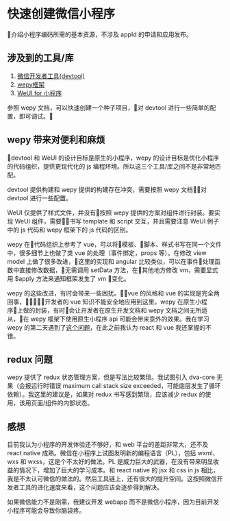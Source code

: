 # 快速创建微信小程序

介绍小程序编码所需的基本资源，不涉及 appId 的申请和应用发布。

## 涉及到的工具/库

1. [微信开发者工具(devtool)](https://mp.weixin.qq.com/debug/wxadoc/dev/devtools/devtools.html)
2. [wepy框架](https://github.com/Tencent/wepy)
3. [WeUI for 小程序](https://github.com/Tencent/weui-wxss/)

参照 wepy 文档，可以快速创建一个种子项目，对 devtool 进行一些简单的配置，即可调试。

## wepy 带来对便利和麻烦

devtool 和 WeUI 的设计目标是原生的小程序，wepy 的设计目标是优化小程序的代码组织，提供更现代化的 js 编程环境。所以这三个工具/库之间不是非常地匹配。

devtool 提供构建和 wepy 提供的构建存在冲突，需要按照 wepy 文档对 devtool 进行一些配置。

WeUI 仅提供了样式文件，并没有按照 wepy 提供的方案对组件进行封装。要实现 WeUI 组件，需要书写 template 和 script 交互，并且需要注意 WeUI 例子中的 js 代码和 wepy 框架下的 js 代码的区别。

wepy 在代码组织上参考了 vue，可以将模板、脚本、样式书写在同一个文件中，很多细节上也做了类 vue 的处理（事件绑定，props 等）。在修改 view model 上做了很多改进，这里的实现和 angular 比较类似，可以在事件处理函数中直接修改数据，无需调用 setData 方法，在其他地方修改 vm，需要显式用 $apply 方法来通知框架发生了 vm 变化。

wepy 的这些改进，有时会带来一些困扰。vue 的风格和 vue 的实现是完全两回事，开发者的 vue 知识不能安全地应用到这里。wepy 在原生小程序上做的封装，有时会让开发者在原生开发文档和 wepy 文档之间无所适从，在 wepy 框架下使用原生小程序 api 可能会带来意外的效果。我在学习 wepy 的第二天遇到了[这个问题](https://developers.weixin.qq.com/blogdetail?action=get_post_info&lang=zh_CN&token=2127667306&docid=000aeee8fa0ff8b934568d69e56400)，在此之前我认为 react 和 vue 我还掌握的不错。

## redux 问题

wepy 提供了 redux 状态管理方案，但是写法比较繁琐。我试图引入 dva-core 无果（会报运行时错误 maximum call stack size exceeded，可能底层发生了循环依赖）。我这里的建议是，如果对 redux 书写感到繁琐，应该减少 redux 的使用，该用页面/组件的内部状态。

## 感想

目前我认为小程序的开发体验还不够好，和 web 平台的差距非常大，还不及 react native 成熟。微信在小程序上试图发明新的编程语言（PL），包括 wxml、wxs 和 wxss，这是个不太好的做法。PL 是威力巨大的武器，在没有带来明显收益的情况下，增加了巨大的学习成本。和 react native 的 jsx 和 css in js 相比，我是不太认可微信的做法的。然后工具链上，还有很大的提升空间。这按照微信开发者工具的进化速度来看，这个问题应该会逐步得到解决。

如果微信能力不是刚需，我建议开发 webapp 而不是微信小程序，因为目前开发小程序可能会导致你脑袋疼。